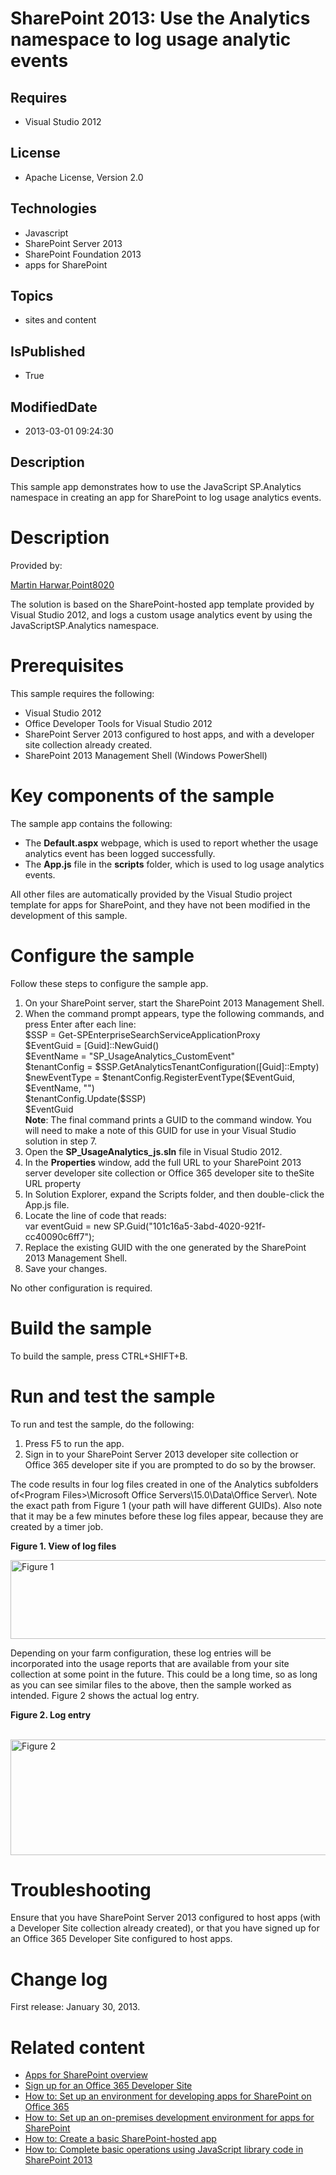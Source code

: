 # SharePoint 2013: Use the Analytics namespace to log usage analytic events
## Requires
* Visual Studio 2012
## License
* Apache License, Version 2.0
## Technologies
* Javascript
* SharePoint Server 2013
* SharePoint Foundation 2013
* apps for SharePoint
## Topics
* sites and content
## IsPublished
* True
## ModifiedDate
* 2013-03-01 09:24:30
## Description

<p id="header">This sample app demonstrates how to use the JavaScript <span><span class="keyword">SP.Analytics</span></span> namespace in creating an app for SharePoint to log usage analytics events.</p>
<div id="mainSection">
<div id="mainBody">
<div class="introduction">
<h1 class="heading">Description</h1>
<div class="section" id="sectionSection0">
<p><span class="label">Provided by:</span></p>
</div>
<div class="section" id="sectionSection0">
<p><a href="http://mvp.microsoft.com/en-US/findanmvp/Pages/profile.aspx?MVPID=c558e0ed-382f-4008-8002-4634a9167b99" target="_blank">Martin Harwar</a>,<a href="http://point8020.com/Default.aspx" target="_blank">Point8020</a></p>
<p>The solution is based on the SharePoint-hosted app template provided by Visual Studio 2012, and logs a custom usage analytics event by using the JavaScript<span><span class="keyword">SP.Analytics</span></span> namespace.</p>
</div>
<h1 class="heading">Prerequisites</h1>
<div class="section" id="sectionSection1">
<p>This sample requires the following:</p>
<ul>
<li>
<div>Visual Studio 2012</div>
</li><li>
<div>Office Developer Tools for Visual Studio 2012</div>
</li><li>
<div>SharePoint Server 2013 configured to host apps, and with a developer site collection already created.</div>
</li><li>
<div>SharePoint 2013 Management Shell (Windows PowerShell)</div>
</li></ul>
</div>
<h1 class="heading">Key components of the sample</h1>
<div class="section" id="sectionSection2">
<p>The sample app contains the following:</p>
<ul>
<li>
<div>The <strong>Default.aspx</strong> webpage, which is used to report whether the usage analytics event has been logged successfully.</div>
</li><li>
<div>The <strong>App.js</strong> file in the <strong>scripts</strong> folder, which is used to log usage analytics events.</div>
</li></ul>
<p>All other files are automatically provided by the Visual Studio project template for apps for SharePoint, and they have not been modified in the development of this sample.</p>
</div>
<h1 class="heading">Configure the sample</h1>
<div class="section" id="sectionSection3">
<p>Follow these steps to configure the sample app.</p>
<ol>
<li>
<div>On your SharePoint server, start the SharePoint 2013 Management Shell.</div>
</li><li>
<div>When the command prompt appears, type the following commands, and press <span class="ui">
Enter</span> after each line:</div>
<div><span class="code">$SSP = Get-SPEnterpriseSearchServiceApplicationProxy</span></div>
<div><span class="code">$EventGuid = [Guid]::NewGuid()</span></div>
<div><span class="code">$EventName = &quot;SP_UsageAnalytics_CustomEvent&quot;</span></div>
<div><span class="code">$tenantConfig = $SSP.GetAnalyticsTenantConfiguration([Guid]::Empty)</span></div>
<div><span class="code">$newEventType = $tenantConfig.RegisterEventType($EventGuid, $EventName, &quot;&quot;)</span></div>
<div><span class="code">$tenantConfig.Update($SSP)</span></div>
<div><span class="code">$EventGuid</span></div>
<div><strong>Note</strong>: The final command prints a GUID to the command window. You will need to make a note of this GUID for use in your Visual Studio solution in step 7.</div>
</li><li>
<div>Open the <strong>SP_UsageAnalytics_js.sln</strong> file in Visual Studio 2012.</div>
</li><li>
<div>In the <strong>Properties</strong> window, add the full URL to your SharePoint 2013 server developer site collection or Office 365 developer site to the<span><span class="keyword">Site URL</span></span> property</div>
</li><li>
<div>In <span class="ui">Solution Explorer</span>, expand the <span class="ui">
Scripts</span> folder, and then double-click the <span class="ui">App.js</span> file.</div>
</li><li>
<div>Locate the line of code that reads: <br>
<span class="code">var eventGuid = new SP.Guid(&quot;101c16a5-3abd-4020-921f-cc40090c6ff7&quot;);</span></div>
</li><li>
<div>Replace the existing GUID with the one generated by the SharePoint 2013 Management Shell.</div>
</li><li>
<div>Save your changes.</div>
</li></ol>
<p>No other configuration is required.</p>
</div>
<h1 class="heading">Build the sample</h1>
<div class="section" id="sectionSection4">
<p>To build the sample, press CTRL&#43;SHIFT&#43;B.</p>
</div>
<h1 class="heading">Run and test the sample</h1>
<div class="section" id="sectionSection5">
<p>To run and test the sample, do the following:</p>
<ol>
<li>
<div>Press F5 to run the app.</div>
</li><li>
<div>Sign in to your SharePoint Server 2013 developer site collection or Office 365 developer site if you are prompted to do so by the browser.</div>
</li></ol>
<p>The code results in four log files created in one of the Analytics subfolders of<span class="code">&lt;Program Files&gt;\Microsoft Office Servers\15.0\Data\Office Server\</span>. Note the exact path from Figure 1 (your path will have different GUIDs).
 Also note that it may be a few minutes before these log files appear, because they are created by a timer job.</p>
<p class="caption"><strong>Figure 1. View of log files</strong></p>
<div><img id="76952" src="http://i1.code.msdn.s-msft.com/sharepoint-2013-use-the-bf5062a4/image/file/76952/1/6-1.png" alt="Figure 1" width="602" height="126"></div>
<p>Depending on your farm configuration, these log entries will be incorporated into the usage reports that are available from your site collection at some point in the future. This could be a long time, so as long as you can see similar files to the above,
 then the sample worked as intended. Figure 2 shows the actual log entry.</p>
<p class="caption"><strong>Figure 2. Log entry</strong></p>
<br>
<img id="76953" src="http://i1.code.msdn.s-msft.com/sharepoint-2013-use-the-bf5062a4/image/file/76953/1/6-2.png" alt="Figure 2" width="602" height="185"></div>
<h1 class="heading">Troubleshooting</h1>
<div class="section" id="sectionSection6">
<p>Ensure that you have SharePoint Server 2013 configured to host apps (with a Developer Site collection already created), or that you have signed up for an Office 365 Developer Site configured to host apps.</p>
</div>
<h1 class="heading">Change log</h1>
<div class="section" id="sectionSection7">
<p>First release: January 30, 2013.</p>
</div>
<h1 class="heading">Related content</h1>
<div class="section" id="sectionSection8">
<ul>
<li>
<div><a href="http://msdn.microsoft.com/en-us/library/office/apps/fp179930.aspx" target="_blank">Apps for SharePoint overview</a></div>
</li><li>
<div><a href="http://msdn.microsoft.com/en-us/library/fp179924.aspx" target="_blank">Sign up for an Office 365 Developer Site</a></div>
</li><li>
<div><a href="http://msdn.microsoft.com/en-us/library/office/apps/fp161179.aspx" target="_blank">How to: Set up an environment for developing apps for SharePoint on Office 365</a></div>
</li><li>
<div><a href="http://msdn.microsoft.com/en-us/library/office/apps/fp179923.aspx" target="_blank">How to: Set up an on-premises development environment for apps for SharePoint</a></div>
</li><li>
<div><a href="http://msdn.microsoft.com/en-us/library/office/apps/fp142379.aspx" target="_blank">How to: Create a basic SharePoint-hosted app</a></div>
</li><li>
<div><a href="http://msdn.microsoft.com/en-us/library/jj163201.aspx" target="_blank">How to: Complete basic operations using JavaScript library code in SharePoint 2013</a></div>
</li></ul>
</div>
</div>
</div>
</div>
